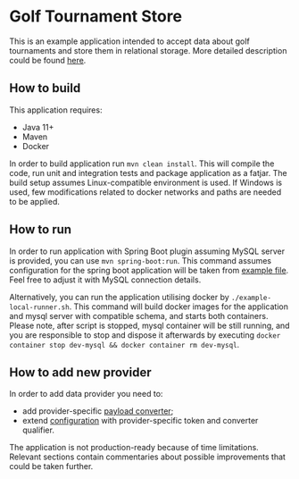 # Golf Tournament Store

This is an example application intended to accept data about golf tournaments and store them in relational storage.
More detailed description could be found [here](DESCRIPTION.md).

## How to build

This application requires:
* Java 11+
* Maven
* Docker

In order to build application run `mvn clean install`. This will compile the code, run unit and integration tests and package application as a fatjar.
The build setup assumes Linux-compatible environment is used. If Windows is used, few modifications related to docker networks and paths are needed to be applied.

## How to run

In order to run application with Spring Boot plugin assuming MySQL server is provided, you can use `mvn spring-boot:run`.
This command assumes configuration for the spring boot application will be taken from [example file](conf/example.application.properties).
Feel free to adjust it with MySQL connection details.

Alternatively, you can run the application utilising docker by `./example-local-runner.sh`.
This command will build docker images for the application and mysql server with compatible schema, and starts both containers.
Please note, after script is stopped, mysql container will be still running, and you are responsible to stop and dispose it afterwards
by executing `docker container stop dev-mysql && docker container rm dev-mysql`.

## How to add new provider

In order to add data provider you need to:
* add provider-specific [payload converter](src/main/kotlin/com/venikkin/example/golftmts/provider/ProviderPayloadConverter.kt);
* extend [configuration](conf/providers.example.json) with provider-specific token and converter qualifier.

The application is not production-ready because of time limitations.
Relevant sections contain commentaries about possible improvements that could be taken further.

